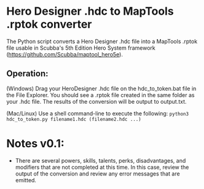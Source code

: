 # Hero Designer .hdc to MapTools .rptok converter

The Python script converts a Hero Designer .hdc file into a MapTools .rptok file usable in Scubba's 5th Edition Hero System framework (https://github.com/Scubba/maptool_hero5e).

## Operation:

(Windows) Drag your HeroDesigner .hdc file on the hdc_to_token.bat file in the File Explorer.  You should see a .rptok file created in the same folder as your .hdc file.  The results of the conversion will be output to output.txt.

(Mac/Linux) Use a shell command-line to execute the following:
  `python3 hdc_to_token.py filename1.hdc (filename2.hdc ...)`

# Notes v0.1:
- There are several powers, skills, talents, perks, disadvantages, and modifiers that are not completed at this time.  In this case, review the output of the conversion and review any error messages that are emitted.
